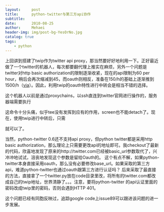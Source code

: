 ```yaml
---
layout:     post
title:      python-twitter与第三方api协作
subtitle:   
date:       2010-08-25
author:     Mehaei
header-img: img/post-bg-YesOrNo.jpg
catalog: true
tags:
    - python
---
```

上回讲到搭建了twip作为twitter api proxy，那当然要好好地利用一下。正好最近做了一个twitter的机器人，每次都要翻代理上推实在麻烦，另外一个问题是twitter对http basic authorization的限制逐渐收紧，现在的api限制为60 per hour，稍后会再次缩减到45，而oauth则相反，准备在150/h的基础上逐渐推到1500/h（[via](https://groups.google.com/group/twitter-development-talk/browse_thread/thread/a1076d83d70d0450)）。因此，利用twip的oauth特性进行中转会是相当不错的选择。

这个机器人以前是通过proxychains，以ssh直连到twitter官网进行操作的，服务器端需要执行

这命令十分头痛，似乎tee没有发挥到应有的作用，screen也不能detach了。现在，使用twip进行中转后，只需

就可以了。

当然，python-twitter 0.6还不支持api proxy，但python twitter都是采用http basic authorization，那么理论上只需要更改api的地址即可。我checkout了最新的代码，欣喜地发现了原来的http://twitter.com已经被basic_url参数取代了，兴冲冲地试试，沮丧地发现这个参数是留给Oauth的。     这个有点不解，如果python-twitter本身直接采用oauth，那么没有必要修改base_url。如果采取的第三方api，难道python-twitter也通过oauth跟第三方进行认证吗？           后来采取了最直接的方法，直接拿了一个twitter.py放在code目录里改，将所有的twitter.com都改成自己的twip地址，世界清静了。。。注意，要将python-twitter 的api认证里面的密码改成twip里的密码，否则会遇到HTTP 401。

这个问题已经有同胞反映过，追踪google code上issue89可以跟进该问题的进一步发展。
